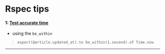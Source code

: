 Rspec tips
========================

#### 1: [Test accurate time](http://stackoverflow.com/questions/20403063/trouble-comparing-time-with-rspec)
  * using the `be_within`
  > `expect(@article.updated_at).to be_within(1.second).of Time.now`
-----

